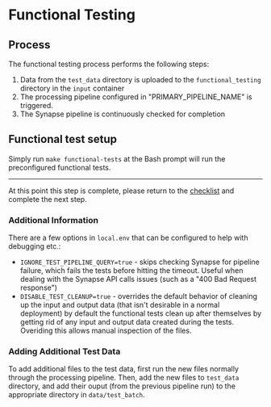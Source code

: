 # Functional Testing

## Process

The functional testing process performs the following steps:

1. Data from the `test_data` directory is uploaded to the `functional_testing` directory in the `input` container
2. The processing pipeline configured in "PRIMARY_PIPELINE_NAME" is triggered.
3. The Synapse pipeline is continuously checked for completion

## Functional test setup

Simply run `make functional-tests` at the Bash prompt will run the preconfigured functional tests.

---

At this point this step is complete, please return to the [checklist](../#deployment) and complete the next step.

### Additional Information

There are a few options in `local.env` that can be configured to help with debugging etc.:

- `IGNORE_TEST_PIPELINE_QUERY=true` - skips checking Synapse for pipeline failure, which fails the tests before hitting the timeout. Useful when dealing with the Synapse API calls issues (such as a "400 Bad Request response")
- `DISABLE_TEST_CLEANUP=true` - overrides the default behavior of cleaning up the input and output data (that isn't desirable in a normal deployment) by default the functional tests clean up after themselves by getting rid of any input and output data created during the tests. Overiding this allows manual inspection of the files.

### Adding Additional Test Data

To add additional files to the test data, first run the new files normally through the processing pipeline. Then, add the new files to `test_data` directory, and add their ouput (from the previous pipeline run) to the appropriate directory in `data/test_batch`.
